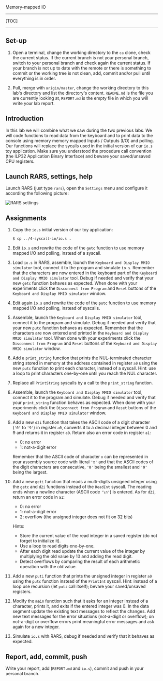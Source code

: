 <!-- MASTER-ONLY: DO NOT MODIFY THIS FILE

Copyright © Telecom Paris
Copyright © Renaud Pacalet (renaud.pacalet@telecom-paris.fr)

This file must be used under the terms of the CeCILL. This source
file is licensed as described in the file COPYING, which you should
have received as part of this distribution. The terms are also
available at:
http://www.cecill.info/licences/Licence_CeCILL_V1.1-US.txt
-->

Memory-mapped IO

---

[TOC]

---

## Set-up

1. Open a terminal, change the working directory to the `ca` clone, check the current status.
   If the current branch is not your personal branch, switch to your personal branch and check again the current status.
   If your branch is not up to date with the remote or there is something to commit or the working tree is not clean, add, commit and/or pull until everything is in order.

1. Pull, merge with `origin/master`, change the working directory to this lab's directory and list the directory's content.
   `README.md` is the file you are currently looking at, `REPORT.md` is the empty file in which you will write your lab report.

## Introduction

In this lab we will combine what we saw during the two previous labs.
We will code functions to read data from the keyboard and to print data to the console using memory memory mapped Inputs / Outputs (I/O) and polling.
Our functions will replace the sycalls used in the initial version of our `io.s` toy application.
Make sure you understood the procedure call convention (the ILP32 Application Binary Interface) and beware your saved/unsaved CPU registers.

## Launch RARS, settings, help

Launch RARS (just type `rars`), open the `Settings` menu and configure it according the following picture:

![RARS settings](../../doc/rars-settings.png)

## Assignments

1. Copy the `io.s` initial version of our toy application:

    ```bash
	$ cp ../4-syscall-io/io.s .
    ```

1. Edit `io.s` and rewrite the code of the `getc` function to use memory mapped I/O and polling, instead of a syscall.

1. Load `io.s` in RARS, assemble, launch the `Keyboard and Display MMIO simulator` tool, connect it to the program and simulate `io.s`.
   Remember that the characters are now entered in the keyboard part of the `Keyboard and Display MMIO simulator` tool.
   Debug if needed and verify that your new `getc` function behaves as expected.
   When done with your experiments click the `Disconnect from Program` and `Reset` buttons of the `Keyboard and Display MMIO simulator` window.

1. Edit again `io.s` and rewrite the code of the `putc` function to use memory mapped I/O and polling, instead of syscalls.

1. Assemble, launch the `Keyboard and Display MMIO simulator` tool, connect it to the program and simulate.
   Debug if needed and verify that your new `putc` function behaves as expected.
   Remember that the characters are now entered and printed in the `Keyboard and Display MMIO simulator` tool.
   When done with your experiments click the `Disconnect from Program` and `Reset` buttons of the `Keyboard and Display MMIO simulator` window.

1. Add a `print_string` function that prints the NUL-terminated character string stored in memory at the address contained in register `a0` using the new `putc` function to print each character, instead of a syscall.
   Hint: use a loop to print characters one-by-one until you reach the NUL character.

1. Replace all `PrintString` syscalls by a call to the `print_string` function.

1. Assemble, launch the `Keyboard and Display MMIO simulator` tool, connect it to the program and simulate.
   Debug if needed and verify that your `print_string` function behaves as expected.
   When done with your experiments click the `Disconnect from Program` and `Reset` buttons of the `Keyboard and Display MMIO simulator` window.

1. Add a new `d2i` function that takes the ASCII code of a digit character (`'0'` to `'9'`) in register `a0`, converts it to a decimal integer between 0 and 9 and returns it in register `a0`.
   Return also an error code in register `a1`:
    * 0: no error
    * 1: not-a-digit error

   Remember that the ASCII code of character `x` can be represented in your assembly source code with literal `'x'` and that the ASCII codes of the digit characters are consecutive, `'0'` being the smallest and `'9'` being the largest.

1. Add a new `geti` function that reads a multi-digits unsigned integer using the `getc` and `d2i` functions instead of the `ReadInt` syscall.
   The reading ends when a newline character (ASCII code `'\n'`) is entered.
   As for `d2i`, return an error code in `a1`:
    * 0: no error
    * 1: not-a-digit error
    * 2: overflow (the unsigned integer does not fit on 32 bits)

   Hints:
    * Store the current value of the read integer in a saved register (do not forget to initialize it).
    * Use a loop to read digits one-by-one.
    * After each digit read update the current value of the integer by multiplying the old value by 10 and adding the read digit.
    * Detect overflows by comparing the result of each arithmetic operation with the old value.

1. Add a new `puti` function that prints the unsigned integer in register `a0` using the `putc` function instead of the `PrintInt` syscall.
   Hint: instead of a loop use recursion (let `puti` call itself); bevare your saved/unsaved registers.

1. Modify the `main` function such that it asks for an integer instead of a character, prints it, and exits if the entered integer was 0.
   In the data segment update the existing text messages to reflect the changes.
   Add new text messages for the error situations (not-a-digit or overflow); on not-a-digit or overflow errors print meaningful error messages and ask again for a new integer.

1. Simulate `io.s` with RARS, debug if needed and verify that it behaves as expected.

## Report, add, commit, push

Write your report, add (`REPORT.md` and `io.s`), commit and push in your personal branch.

<!-- vim: set tabstop=4 softtabstop=4 shiftwidth=4 noexpandtab textwidth=0: -->
